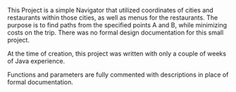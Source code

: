 This Project is a simple Navigator that utilized coordinates of cities and restaurants within those cities, as well as menus for the restaurants. The purpose is to find paths from the specified points A and B, while minimizing costs on the trip. There was no formal design documentation for this small project.

At the time of creation, this project was written with only a couple of weeks of Java experience.

Functions and parameters are fully commented with descriptions in place of formal documentation.
